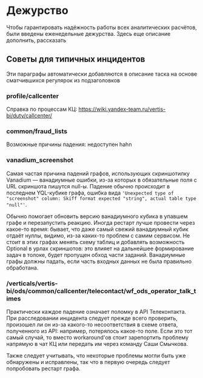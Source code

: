 # Дежурство
Чтобы гарантировать надёжность работы всех аналитических расчётов, были введены еженедельные дежурства.
Здесь еще описание дополнить, рассказать

## Советы для типичных инцидентов

Эти параграфы автоматически добавляются в описание таска на основе сматчившихся регулярок из подзаголовков

### profile/callcenter

Справка по процессам КЦ: https://wiki.yandex-team.ru/vertis-bi/duty/callcenter/

### common/fraud_lists

Возможные причины падения: недоступен hahn


### vanadium_screenshot

Самая частая причина падений графов, использующих скриншотилку Vanadium — ванадиумные ошибки, из-за которых в обязательные поля с URL скриншота пишутся null-ы. Падение обычно происходит в последнем YQL-кубике графа, 
ошибка вида `'Unexpected type of "screenshot" column: Skiff format expected "string", actual table type "null"'`. 

Обычно помогает обновить версию ванадиумного кубика в упавшем графе и перезапустить реакцию. Иногда рестарт лучше провести через какое-то время: бывает, что даже самый свежий ванадиумный кубик отдаёт нуллы, видимо, из-за каких-то проблем с самим сервисом. Не стоит в этих графах менять схему таблиц и добавлять возможность Optional в урлах скриншотов: это влияет на дальнейшее формирование задач в толоке, будет пропущен обход части заданий. Ванадиумные графы должны падать, если часть входных данных не была правильно обработана.

### /verticals/vertis-bi/ods/common/callcenter/telecontact/wf_ods_operator_talk_times

Практически каждое падение означает поломку в API Телеконтакта. При расследовании инцидента следует прежде всего проверить, произошел ли он из-за какого-то несоответствия в схеме ответа, полученного из API: например, потерялось какое-то поле. Если это тот самый случай, то вместо workaround'ов стоит зарепортить проблему напрямую в чат КЦ или передать им через команду Саши Смычкова.

Также следует учитывать, что некоторые проблемы могли быть уже обнаружены и исправлены, так что в первую очередь следует попробовать рестарт графа.
